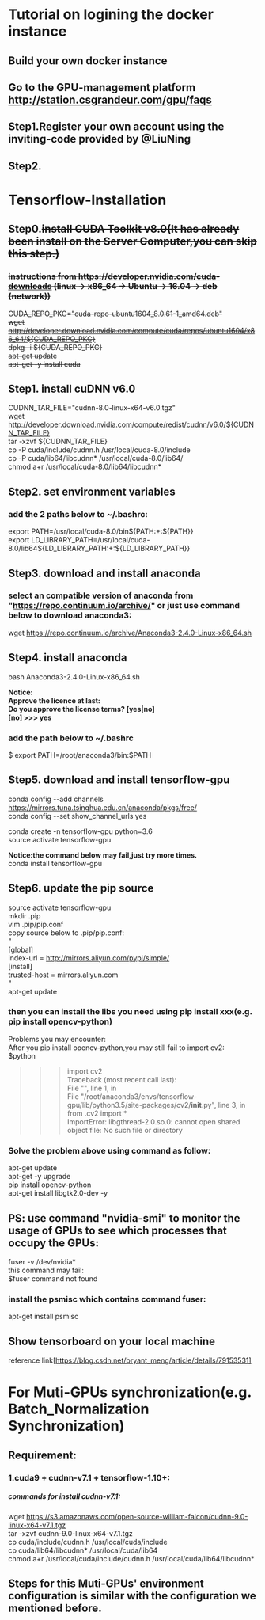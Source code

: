 # Tutorial on logining the docker instance
## Build your own docker instance
## Go to the GPU-management platform http://station.csgrandeur.com/gpu/faqs    
## Step1.Register your own account using the inviting-code provided by @LiuNing
## Step2.



# Tensorflow-Installation
## Step0.~~install CUDA Toolkit v8.0(It has already been install on the Server Computer,you can skip this step.)~~       
### ~~instructions from https://developer.nvidia.com/cuda-downloads (linux -> x86_64 -> Ubuntu -> 16.04 -> deb (network))~~         
~~CUDA_REPO_PKG="cuda-repo-ubuntu1604_8.0.61-1_amd64.deb"~~        
~~wget http://developer.download.nvidia.com/compute/cuda/repos/ubuntu1604/x86_64/${CUDA_REPO_PKG}~~         
~~dpkg -i ${CUDA_REPO_PKG}~~         
~~apt-get update~~        
~~apt-get -y install cuda~~           

## Step1. install cuDNN v6.0  
CUDNN_TAR_FILE="cudnn-8.0-linux-x64-v6.0.tgz"   
wget http://developer.download.nvidia.com/compute/redist/cudnn/v6.0/${CUDNN_TAR_FILE}   
tar -xzvf ${CUDNN_TAR_FILE}   
cp -P cuda/include/cudnn.h /usr/local/cuda-8.0/include    
cp -P cuda/lib64/libcudnn* /usr/local/cuda-8.0/lib64/   
chmod a+r /usr/local/cuda-8.0/lib64/libcudnn*   

## Step2. set environment variables   
### add the 2 paths below to ~/.bashrc:   
export PATH=/usr/local/cuda-8.0/bin${PATH:+:${PATH}}    
export LD_LIBRARY_PATH=/usr/local/cuda-8.0/lib64\${LD_LIBRARY_PATH:+:${LD_LIBRARY_PATH}}    

## Step3. download and install anaconda   
### select an compatible version of anaconda from "https://repo.continuum.io/archive/" or just use command below to download anaconda3:     
wget https://repo.continuum.io/archive/Anaconda3-2.4.0-Linux-x86_64.sh    

## Step4. install anaconda    
bash Anaconda3-2.4.0-Linux-x86_64.sh    

**Notice:   
Approve the licence at last:     
Do you approve the license terms? [yes|no]    
[no] >>> yes**       

### add the path below to ~/.bashrc   
$ export PATH=/root/anaconda3/bin:$PATH   



## Step5. download and install tensorflow-gpu   
conda config --add channels https://mirrors.tuna.tsinghua.edu.cn/anaconda/pkgs/free/    
conda config --set show_channel_urls yes    
  
conda create -n tensorflow-gpu python=3.6   
source activate tensorflow-gpu    
  

**Notice:the command below may fail,just try more times.**        
conda install tensorflow-gpu    

## Step6. update the pip source   
source activate tensorflow-gpu    
mkdir .pip    
vim .pip/pip.conf   
copy source below to .pip/pip.conf:   
"  
[global]    
index-url = http://mirrors.aliyun.com/pypi/simple/    
[install]   
trusted-host = mirrors.aliyun.com   
"  
apt-get update      
### then you can install the libs you need using pip install xxx(e.g. pip install opencv-python)    
Problems you may encounter:   
After you pip install opencv-python,you may still fail to import cv2:   
$python   
>>>import cv2    
Traceback (most recent call last):  
  File "<stdin>", line 1, in <module>   
  File "/root/anaconda3/envs/tensorflow-gpu/lib/python3.5/site-packages/cv2/__init__.py", line 3, in <module>   
    from .cv2 import *    
ImportError: libgthread-2.0.so.0: cannot open shared object file: No such file or directory   
  
### Solve the problem above using command as follow:    
apt-get update   
apt-get -y upgrade     
pip install opencv-python    
apt-get install libgtk2.0-dev -y   

## PS: use command "nvidia-smi" to monitor the usage of GPUs to see which processes that occupy the GPUs:  
fuser -v /dev/nvidia*  
this command may fail:   
$fuser command not found  
### install the psmisc which contains command fuser:  
apt-get install psmisc  

## Show tensorboard on your local machine
reference link[https://blog.csdn.net/bryant_meng/article/details/79153531]
# For Muti-GPUs synchronization(e.g. Batch_Normalization Synchronization)     
## Requirement:      
### 1.cuda9 + cudnn-v7.1 + tensorflow-1.10+:         
##### commands for install cudnn-v7.1:     
wget https://s3.amazonaws.com/open-source-william-falcon/cudnn-9.0-linux-x64-v7.1.tgz  
tar -xzvf cudnn-9.0-linux-x64-v7.1.tgz               
cp cuda/include/cudnn.h /usr/local/cuda/include             
cp cuda/lib64/libcudnn* /usr/local/cuda/lib64                     
chmod a+r /usr/local/cuda/include/cudnn.h /usr/local/cuda/lib64/libcudnn*                            
## Steps for this Muti-GPUs' environment configuration is similar with the configuration we mentioned before.
